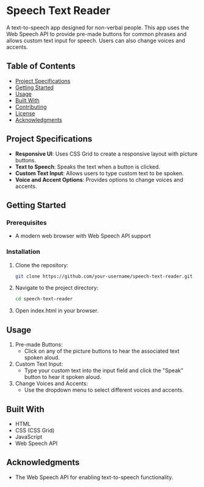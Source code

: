 # Speech Text Reader

A text-to-speech app designed for non-verbal people. This app uses the Web Speech API to provide pre-made buttons for common phrases and allows custom text input for speech. Users can also change voices and accents.

## Table of Contents

- [Project Specifications](#project-specifications)
- [Getting Started](#getting-started)
- [Usage](#usage)
- [Built With](#built-with)
- [Contributing](#contributing)
- [License](#license)
- [Acknowledgments](#acknowledgments)

## Project Specifications

- **Responsive UI**: Uses CSS Grid to create a responsive layout with picture buttons.
- **Text to Speech**: Speaks the text when a button is clicked.
- **Custom Text Input**: Allows users to type custom text to be spoken.
- **Voice and Accent Options**: Provides options to change voices and accents.

## Getting Started

### Prerequisites

- A modern web browser with Web Speech API support

### Installation

1. Clone the repository:
   ```bash
   git clone https://github.com/your-username/speech-text-reader.git
    ```

2. Navigate to the project directory:
    ```bash
    cd speech-text-reader
    ```

3. Open index.html in your browser.

## Usage

1. Pre-made Buttons:
    - Click on any of the picture buttons to hear the associated text spoken aloud.
2. Custom Text Input:
    - Type your custom text into the input field and click the "Speak" button to hear it spoken aloud.
3. Change Voices and Accents:
    - Use the dropdown menu to select different voices and accents.

## Built With

- HTML
- CSS (CSS Grid)
- JavaScript
- Web Speech API

## Acknowledgments

- The Web Speech API for enabling text-to-speech functionality.
